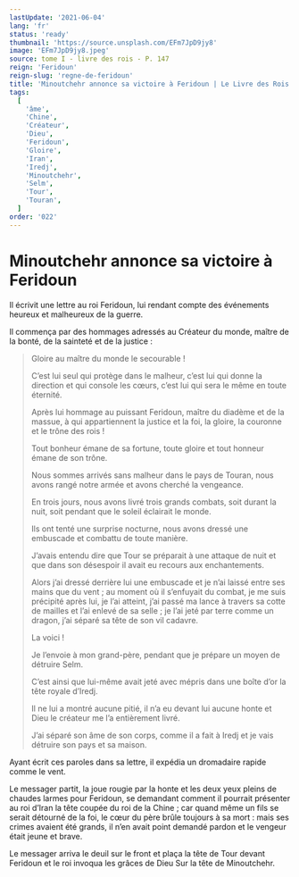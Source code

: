 ```yaml
---
lastUpdate: '2021-06-04'
lang: 'fr'
status: 'ready'
thumbnail: 'https://source.unsplash.com/EFm7JpD9jy8'
image: 'EFm7JpD9jy8.jpeg'
source: tome I - livre des rois - P. 147
reign: 'Feridoun'
reign-slug: 'regne-de-feridoun'
title: 'Minoutchehr annonce sa victoire à Feridoun | Le Livre des Rois | Shâhnâmeh'
tags:
  [
    'âme',
    'Chine',
    'Créateur',
    'Dieu',
    'Feridoun',
    'Gloire',
    'Iran',
    'Iredj',
    'Minoutchehr',
    'Selm',
    'Tour',
    'Touran',
  ]
order: '022'
---
```


<!-- LTeX: language=fr -->

# Minoutchehr annonce sa victoire à Feridoun

Il écrivit une lettre au roi Feridoun, lui rendant compte des événements heureux et malheureux de la guerre.

Il commença par des hommages adressés au Créateur du monde, maître de la bonté, de la sainteté et de la justice :

> Gloire au maître du monde le secourable !
>
> C’est lui seul qui protège dans le malheur, c’est lui qui donne la direction et qui console les cœurs, c’est lui qui sera le même en toute éternité.
>
> Après lui hommage au puissant Feridoun, maître du diadème et de la massue, à qui appartiennent la justice et la foi, la gloire, la couronne et le trône des rois !
>
> Tout bonheur émane de sa fortune, toute gloire et tout honneur émane de son trône.
>
> Nous sommes arrivés sans malheur dans le pays de Touran, nous avons rangé notre armée et avons cherché la vengeance.
>
> En trois jours, nous avons livré trois grands combats, soit durant la nuit, soit pendant que le soleil éclairait le monde.
>
> Ils ont tenté une surprise nocturne, nous avons dressé une embuscade et combattu de toute manière.
>
> J’avais entendu dire que Tour se préparait à une attaque de nuit et que dans son désespoir il avait eu recours aux enchantements.
>
> Alors j’ai dressé derrière lui une embuscade et je n’ai laissé entre ses mains que du vent ; au moment où il s’enfuyait du combat, je me suis précipité après lui, je l’ai atteint, j’ai passé ma lance à travers sa cotte de mailles et l’ai enlevé de sa selle ; je l’ai jeté par terre comme un dragon, j’ai séparé sa tête de son vil cadavre.
>
> La voici !
>
> Je l’envoie à mon grand-père, pendant que je prépare un moyen de détruire Selm.
>
> C’est ainsi que lui-même avait jeté avec mépris dans une boîte d’or la tête royale d’Iredj.
>
> Il ne lui a montré aucune pitié, il n’a eu devant lui aucune honte et Dieu le créateur me l’a entièrement livré.
>
> J’ai séparé son âme de son corps, comme il a fait à Iredj et je vais détruire son pays et sa maison.

Ayant écrit ces paroles dans sa lettre, il expédia un dromadaire rapide comme le vent.

Le messager partit, la joue rougie par la honte et les deux yeux pleins de chaudes larmes pour Feridoun, se demandant comment il pourrait présenter au roi d’Iran la tête coupée du roi de la Chine ; car quand même un fils se serait détourné de la foi, le cœur du père brûle toujours à sa mort : mais ses crimes avaient été grands, il n’en avait point demandé pardon et le vengeur était jeune et brave.

Le messager arriva le deuil sur le front et plaça la tête de Tour devant Feridoun et le roi invoqua les grâces de Dieu Sur la tête de Minoutchehr.
